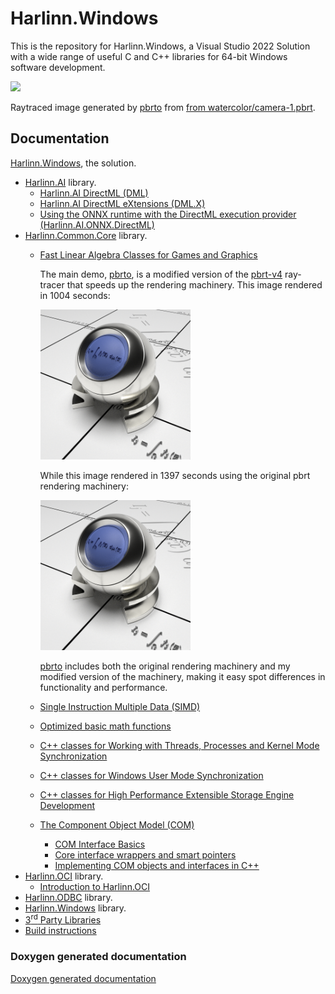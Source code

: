 ﻿# Harlinn.Windows

This is the repository for Harlinn.Windows, a Visual Studio 2022 Solution with a wide range of useful C and C++ libraries for 64-bit Windows software development. 

<img src="./Readme/Images/watercolor.png" width="1024"/>

Raytraced image generated by [pbrto](https://github.com/Harlinn/Harlinn.Windows/tree/master/Examples/Core/Math/pbrto) from [from watercolor/camera-1.pbrt](https://github.com/mmp/pbrt-v4-scenes/tree/master/watercolor/camera-1.pbrt).

## Documentation

[Harlinn.Windows](https://harlinn.github.io/Cpp/Harlinn.Windows/Harlinn.Windows.html), the solution.
- [Harlinn.AI](https://harlinn.github.io/Cpp/Harlinn.Windows/Harlinn.AI/Harlinn.AI.html) library.
  - [Harlinn.AI DirectML (DML)](https://harlinn.github.io/Cpp/Harlinn.Windows/Harlinn.AI/Harlinn.AI.DML.html)
  - [Harlinn.AI DirectML eXtensions (DML.X)](https://harlinn.github.io/Cpp/Harlinn.Windows/Harlinn.AI/Harlinn.AI.DML.X.html)
  - [Using the ONNX runtime with the DirectML execution provider (Harlinn.AI.ONNX.DirectML)](https://harlinn.github.io/Cpp/Harlinn.Windows/Harlinn.AI/Harlinn.AI.ONNX.DirectML.html)
- [Harlinn.Common.Core](https://harlinn.github.io/Cpp/Harlinn.Windows/Harlinn.Common.Core/Harlinn.Common.Core.html) library.
  - [Fast Linear Algebra Classes for Games and Graphics](https://harlinn.github.io/Cpp/Cpp/Math/FastLinearAlgebra.html)
    
    The main demo, [pbrto](https://github.com/Harlinn/Harlinn.Windows/tree/master/Examples/Core/Math/pbrto), 
    is a modified version of the [pbrt-v4](https://github.com/mmp/pbrt-v4) ray-tracer
    that speeds up the rendering machinery. This image rendered in 1004 seconds:
    
    <img src="./Readme/Images/lte-orb-silver.png" width="240"/>
   
    While this image rendered in 1397 seconds using the original pbrt rendering machinery:

    <img src="./Readme/Images/lte-orb-silver2.png" width="240"/>

    [pbrto](https://github.com/Harlinn/Harlinn.Windows/tree/master/Examples/Core/Math/pbrto) 
    includes both the original rendering machinery and my modified version of the machinery, making it easy 
    spot differences in functionality and performance.  
   
  - [Single Instruction Multiple Data (SIMD)](https://harlinn.github.io/Cpp/Cpp/Math/SimdOperations.html)
  - [Optimized basic math functions](https://harlinn.github.io/Cpp/Cpp/Math/BasicMath.html)
  - [C++ classes for Working with Threads, Processes and Kernel Mode Synchronization](https://harlinn.github.io/Cpp/Harlinn.Windows/Harlinn.Common.Core/WindowsSynchronization.html)
  - [C++ classes for Windows User Mode Synchronization](https://harlinn.github.io/Cpp/Harlinn.Windows/Harlinn.Common.Core/UserModeWindowsSynchronization.html)
  - [C++ classes for High Performance Extensible Storage Engine Development](https://harlinn.github.io/Cpp/Harlinn.Windows/Harlinn.Common.Core/ESE/EsePart1.html)
  - [The Component Object Model (COM)](https://harlinn.github.io/Cpp/Harlinn.Windows/Harlinn.Common.Core/COM/COM.html)
    - [COM Interface Basics](https://harlinn.github.io/Cpp/Harlinn.Windows/Harlinn.Common.Core/COM/COMInterfaceBasics.html)
    - [Core interface wrappers and smart pointers](https://harlinn.github.io/Cpp/Harlinn.Windows/Harlinn.Common.Core/COM/COMCoreWrappers.html)
    - [Implementing COM objects and interfaces in C++](https://harlinn.github.io/Cpp/Harlinn.Windows/Harlinn.Common.Core/COM/COMImplentingInterfaces.html)
- [Harlinn.OCI](https://harlinn.github.io/Cpp/Harlinn.Windows/Harlinn.OCI/Harlinn.OCI.html) library.
  - [Introduction to Harlinn.OCI](https://harlinn.github.io/Cpp/Harlinn.Windows/Harlinn.OCI/Harlinn.OCI.Introduction.html)
- [Harlinn.ODBC](https://harlinn.github.io/Cpp/Harlinn.Windows/Harlinn.ODBC/Harlinn.ODBC.html) library.
- [Harlinn.Windows](https://harlinn.github.io/Cpp/Harlinn.Windows/Harlinn.Windows/Harlinn.Windows.html) library.
- [3<sup>rd</sup> Party Libraries](https://harlinn.github.io/Cpp/Harlinn.Windows/3rdParty/3rdParty.html)
- [Build instructions](./Readme/Build.md)

### Doxygen generated documentation


[Doxygen generated documentation](https://harlinn.github.io/Doxygen/index.html)